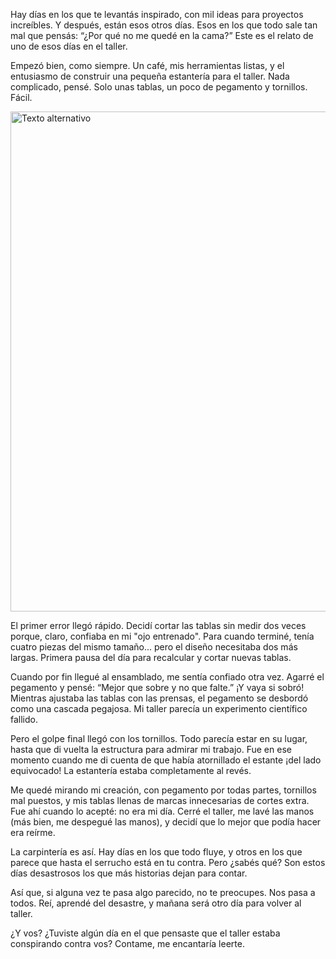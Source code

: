 Hay días en los que te levantás inspirado, con mil ideas para proyectos increíbles. Y después, están esos otros días. Esos en los que todo sale tan mal que pensás: “¿Por qué no me quedé en la cama?” Este es el relato de uno de esos días en el taller.

Empezó bien, como siempre. Un café, mis herramientas listas, y el entusiasmo de construir una pequeña estantería para el taller. Nada complicado, pensé. Solo unas tablas, un poco de pegamento y tornillos. Fácil.

<img src="/images/blog/dia-desastroso-en-el-taller/portada.jpg" alt="Texto alternativo" width="800"/>

El primer error llegó rápido. Decidí cortar las tablas sin medir dos veces porque, claro, confiaba en mi "ojo entrenado". Para cuando terminé, tenía cuatro piezas del mismo tamaño... pero el diseño necesitaba dos más largas. Primera pausa del día para recalcular y cortar nuevas tablas.

Cuando por fin llegué al ensamblado, me sentía confiado otra vez. Agarré el pegamento y pensé: “Mejor que sobre y no que falte.” ¡Y vaya si sobró! Mientras ajustaba las tablas con las prensas, el pegamento se desbordó como una cascada pegajosa. Mi taller parecía un experimento científico fallido.

Pero el golpe final llegó con los tornillos. Todo parecía estar en su lugar, hasta que di vuelta la estructura para admirar mi trabajo. Fue en ese momento cuando me di cuenta de que había atornillado el estante ¡del lado equivocado! La estantería estaba completamente al revés.

Me quedé mirando mi creación, con pegamento por todas partes, tornillos mal puestos, y mis tablas llenas de marcas innecesarias de cortes extra. Fue ahí cuando lo acepté: no era mi día. Cerré el taller, me lavé las manos (más bien, me despegué las manos), y decidí que lo mejor que podía hacer era reírme.

La carpintería es así. Hay días en los que todo fluye, y otros en los que parece que hasta el serrucho está en tu contra. Pero ¿sabés qué? Son estos días desastrosos los que más historias dejan para contar.

Así que, si alguna vez te pasa algo parecido, no te preocupes. Nos pasa a todos. Reí, aprendé del desastre, y mañana será otro día para volver al taller.

¿Y vos? ¿Tuviste algún día en el que pensaste que el taller estaba conspirando contra vos? Contame, me encantaría leerte.
